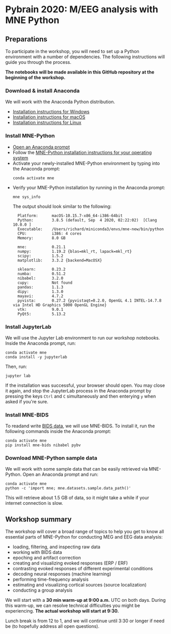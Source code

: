 # Pybrain 2020: M/EEG analysis with MNE Python

## Preparations

To participate in the workshop, you will need to set up a Python environment with a number of dependencies. The following instructions will guide you through the process.

**The notebooks will be made available in this GitHub repository at the beginning of the workshop.**

### Download & install Anaconda

We will work with the Anaconda Python distribution.

- [Installation instructions for Windows](https://docs.continuum.io/anaconda/install/windows/)
- [Installation instructions for macOS](https://docs.continuum.io/anaconda/install/mac-os/)
- [Installation instructions for Linux](https://docs.continuum.io/anaconda/install/linux/)

### Install MNE-Python

- [Open an Anaconda prompt](https://docs.continuum.io/anaconda/install/verify-install/#conda)
- Follow the [MNE-Python installation instructions for your operating system](https://mne.tools/stable/install/mne_python.html#for-3d-plotting-and-source-analysis)
- Activate your newly-installed MNE-Python environment by typing into the Anaconda prompt:
  ```
  conda activate mne
  ```
- Verify your MNE-Python installation by running in the Anaconda prompt:
  ```
  mne sys_info
  ```
  The output should look similar to the following:
  ```
    Platform:      macOS-10.15.7-x86_64-i386-64bit
    Python:        3.8.5 (default, Sep  4 2020, 02:22:02)  [Clang 10.0.0 ]
    Executable:    /Users/richard/miniconda3/envs/mne-new/bin/python
    CPU:           i386: 4 cores
    Memory:        8.0 GB

    mne:           0.21.1
    numpy:         1.19.2 {blas=mkl_rt, lapack=mkl_rt}
    scipy:         1.5.2
    matplotlib:    3.3.2 {backend=MacOSX}

    sklearn:       0.23.2
    numba:         0.51.2
    nibabel:       3.2.0
    cupy:          Not found
    pandas:        1.1.3
    dipy:          1.3.0
    mayavi:        4.7.2
    pyvista:       0.27.2 {pyvistaqt=0.2.0, OpenGL 4.1 INTEL-14.7.8 via Intel HD Graphics 5000 OpenGL Engine}
    vtk:           9.0.1
    PyQt5:         5.13.2
    ```

### Install JupyterLab

We will use the Jupyter Lab environment to run our workshop notebooks. Inside the Anaconda prompt, run:
```
conda activate mne
conda install -y jupyterlab
```

Then, run:
```
jupyter lab
```
If the installation was successful, your browser should open. You may close it again, and stop the JupyterLab process in the Anaconda prompt by pressing the keys `Ctrl` and `C` simultaneously and then enterying `y` when asked if you're sure.

### Install MNE-BIDS

To readand write [BIDS data](https://bids-specification.readthedocs.io/en/stable/), we will use MNE-BIDS. To install it, run the following commands inside the Anaconda prompt:

```
conda activate mne
pip install mne-bids nibabel pybv
```

### Download MNE-Python sample data

We will work with some sample data that can be easily retrieved via MNE-Python. Open an Anaconda prompt and run:

```
conda activate mne
python -c 'import mne; mne.datasets.sample.data_path()'
```
This will retrieve about 1.5 GB of data, so it might take a while if your internet connection is slow.

## Workshop summary

The workshop will cover a broad range of topics to help you get to know all essential parts of MNE-Python for conducting MEG and EEG data analysis:

- loading, filtering, and inspecting raw data
- working with BIDS data
- epoching and artifact correction
- creating and visualizing evoked responses (ERP / ERF)
- contrasting evoked responses of different experimental conditions
- decoding neural responses (machine learning)
- performing time-frequency analysis
- estimating and visualizing cortical sources (source localization)
- conducting a group analysis

We will start with a **30 min warm-up at  9:00 a.m.** UTC on both days. During this warm-up, we can resolve technical difficulties you might be experiencing. **The actual workshop will start at 9:30.**

Lunch break is from 12 to 1, and we will continue until 3:30 or longer if need be (to hopefully address all open questions).

